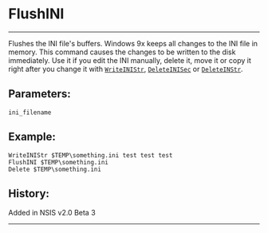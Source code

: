 # FlushINI

---

Flushes the INI file's buffers. Windows 9x keeps all changes to the INI file in memory. This command causes the changes to be written to the disk immediately. Use it if you edit the INI manually, delete it, move it or copy it right after you change it with [`WriteINIStr`][1], [`DeleteINISec`][2] or [`DeleteINStr`][3].

## Parameters:

    ini_filename

## Example:

	WriteINIStr $TEMP\something.ini test test test
	FlushINI $TEMP\something.ini
	Delete $TEMP\something.ini

## History:

Added in NSIS v2.0 Beta 3

---

[1]: WriteINIStr.markdown
[2]: DeleteINISec.markdown
[3]: DeleteINStr.markdown